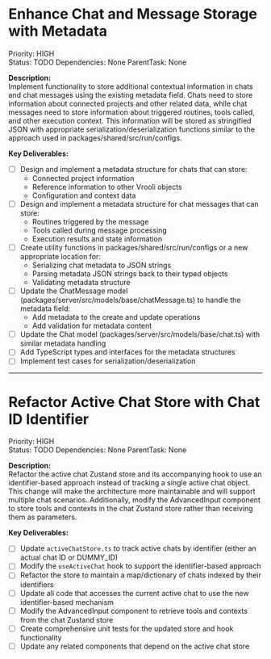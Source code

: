 # Enhance Chat and Message Storage with Metadata
Priority: HIGH  
Status: TODO
Dependencies: None
ParentTask: None

**Description:**  
Implement functionality to store additional contextual information in chats and chat messages using the existing metadata field. Chats need to store information about connected projects and other related data, while chat messages need to store information about triggered routines, tools called, and other execution context. This information will be stored as stringified JSON with appropriate serialization/deserialization functions similar to the approach used in packages/shared/src/run/configs.

**Key Deliverables:**
- [ ] Design and implement a metadata structure for chats that can store:
  - Connected project information
  - Reference information to other Vrooli objects
  - Configuration and context data
- [ ] Design and implement a metadata structure for chat messages that can store:
  - Routines triggered by the message
  - Tools called during message processing
  - Execution results and state information
- [ ] Create utility functions in packages/shared/src/run/configs or a new appropriate location for:
  - Serializing chat metadata to JSON strings
  - Parsing metadata JSON strings back to their typed objects
  - Validating metadata structure
- [ ] Update the ChatMessage model (packages/server/src/models/base/chatMessage.ts) to handle the metadata field:
  - Add metadata to the create and update operations
  - Add validation for metadata content
- [ ] Update the Chat model (packages/server/src/models/base/chat.ts) with similar metadata handling
- [ ] Add TypeScript types and interfaces for the metadata structures
- [ ] Implement test cases for serialization/deserialization

---

# Refactor Active Chat Store with Chat ID Identifier
Priority: HIGH  
Status: TODO
Dependencies: None
ParentTask: None

**Description:**  
Refactor the active chat Zustand store and its accompanying hook to use an identifier-based approach instead of tracking a single active chat object. This change will make the architecture more maintainable and will support multiple chat scenarios. Additionally, modify the AdvancedInput component to store tools and contexts in the chat Zustand store rather than receiving them as parameters.

**Key Deliverables:**
- [ ] Update `activeChatStore.ts` to track active chats by identifier (either an actual chat ID or DUMMY_ID)
- [ ] Modify the `useActiveChat` hook to support the identifier-based approach
- [ ] Refactor the store to maintain a map/dictionary of chats indexed by their identifiers
- [ ] Update all code that accesses the current active chat to use the new identifier-based mechanism
- [ ] Modify the AdvancedInput component to retrieve tools and contexts from the chat Zustand store
- [ ] Create comprehensive unit tests for the updated store and hook functionality
- [ ] Update any related components that depend on the active chat store